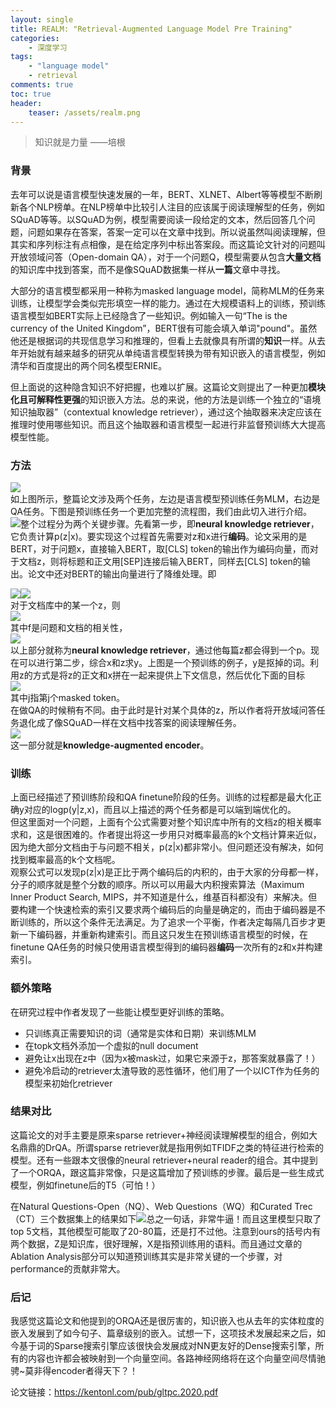 ```yaml
---
layout: single
title: REALM: "Retrieval-Augmented Language Model Pre Training"
categories:
    - 深度学习
tags:
    - "language model"
    - retrieval
comments: true
toc: true
header:
    teaser: /assets/realm.png
---
```


> 知识就是力量
> ——培根

  
### 背景 
去年可以说是语言模型快速发展的一年，BERT、XLNET、Albert等等模型不断刷新各个NLP榜单。在NLP榜单中比较引人注目的应该属于阅读理解型的任务，例如SQuAD等等。以SQuAD为例，模型需要阅读一段给定的文本，然后回答几个问题，问题如果存在答案，答案一定可以在文章中找到。所以说虽然叫阅读理解，但其实和序列标注有点相像，是在给定序列中标出答案段。而这篇论文针对的问题叫开放领域问答（Open-domain QA），对于一个问题Q，模型需要从包含**大量文档**的知识库中找到答案，而不是像SQuAD数据集一样从**一篇**文章中寻找。  

大部分的语言模型都采用一种称为masked language model，简称MLM的任务来训练，让模型学会类似完形填空一样的能力。通过在大规模语料上的训练，预训练语言模型如BERT实际上已经隐含了一些知识。例如输入一句“The  is the currency of the United Kingdom”，BERT很有可能会填入单词"pound"。虽然他还是根据词的共现信息学习和推理的，但看上去就像具有所谓的**知识**一样。从去年开始就有越来越多的研究从单纯语言模型转换为带有知识嵌入的语言模型，例如清华和百度提出的两个同名模型ERNIE。  

但上面说的这种隐含知识不好把握，也难以扩展。这篇论文则提出了一种更加**模块化且可解释性更强**的知识嵌入方法。总的来说，他的方法是训练一个独立的“语境知识抽取器”（contextual knowledge retriever），通过这个抽取器来决定应该在推理时使用哪些知识。而且这个抽取器和语言模型一起进行非监督预训练大大提高模型性能。  

### 方法

![](https://mmbiz.qpic.cn/mmbiz_png/hGmVcYykAv1Uwe9qRqwpjxA3Fm9RFzr9ic8mZicDib9KYNnFPgGSZq10ibjk5IUT660u7n68Hda4QsdmXF0ml2OtFw/640?wx_fmt=png)  
如上图所示，整篇论文涉及两个任务，左边是语言模型预训练任务MLM，右边是QA任务。下图是预训练任务一个更加完整的流程图，我们由此切入进行介绍。  
![](https://mmbiz.qpic.cn/mmbiz_png/hGmVcYykAv1Uwe9qRqwpjxA3Fm9RFzr9ZvDiaic5vn2969gJcVdjIlBHVFtcicXic4QyRLicxQeuQ6IqXDIa854ss0w/640?wx_fmt=png)整个过程分为两个关键步骤。先看第一步，即**neural knowledge retriever**，它负责计算p\(z|x\)。要实现这个过程首先需要对z和x进行**编码**。论文采用的是BERT，对于问题x，直接输入BERT，取\[CLS\] token的输出作为编码向量，而对于文档z，则将标题和正文用\[SEP\]连接后输入BERT，同样去\[CLS\] token的输出。论文中还对BERT的输出向量进行了降维处理。即  
  
![](https://mmbiz.qpic.cn/mmbiz_png/hGmVcYykAv1Uwe9qRqwpjxA3Fm9RFzr9ZwxMQj3mFVKEG4Z6Uv2uVh2KnTLbC7RiadgrricdxRMbiasq7bSPUWajw/640?wx_fmt=gif)![](https://mmbiz.qpic.cn/mmbiz_png/hGmVcYykAv1Uwe9qRqwpjxA3Fm9RFzr9m3UnMeeW3g3tJtoMPKJ6L8SewYJpGaZF3uuq7xKg6hH5QaX4I9K01Q/640?wx_fmt=gif)  
对于文档库中的某一个z，则  
![](https://mmbiz.qpic.cn/mmbiz_png/hGmVcYykAv1Uwe9qRqwpjxA3Fm9RFzr9gtI2ytbVrMwRcGFwsWKxEPWhAnGv8dhVLgnGdVrr55qjrsYowiaUxSg/640?wx_fmt=gif)  
其中f是问题和文档的相关性，  
![](https://mmbiz.qpic.cn/mmbiz_png/hGmVcYykAv1Uwe9qRqwpjxA3Fm9RFzr9uJFEpn9YdNSkKNuYLzd7EQlrTJ2J1BpQFgWZRl5icv29AjN5Zywh6sQ/640?wx_fmt=gif)  
以上部分就称为**neural knowledge retriever**，通过他每篇z都会得到一个p。现在可以进行第二步，综合x和z求y。上图是一个预训练的例子，y是抠掉的词。利用z的方式是将z的正文和x拼在一起来提供上下文信息，然后优化下面的目标  
![](https://mmbiz.qpic.cn/mmbiz_png/hGmVcYykAv1Uwe9qRqwpjxA3Fm9RFzr9ysbnNvDpiaoM9Niaia6XhiauUIhPv6CvPB3P4zX4yhBhBDAfWCnaky4koA/640?wx_fmt=png)  
其中j指第j个masked token。  
在做QA的时候稍有不同。由于此时是针对某个具体的z，所以作者将开放域问答任务退化成了像SQuAD一样在文档中找答案的阅读理解任务。  
![](https://mmbiz.qpic.cn/mmbiz_png/hGmVcYykAv1Uwe9qRqwpjxA3Fm9RFzr9yrhTxctCqfN0CtUOxIon8z7cGyHHmXbpK70TUHs0cicOpEa9nByDQ3Q/640?wx_fmt=png)  
这一部分就是**knowledge-augmented encoder**。  
  
  
### 训练
上面已经描述了预训练阶段和QA finetune阶段的任务。训练的过程都是最大化正确y对应的logp\(y|z,x\)，而且以上描述的两个任务都是可以端到端优化的。  
但这里面对一个问题，上面有个公式需要对整个知识库中所有的文档z的相关概率求和，这是很困难的。作者提出将这一步用只对概率最高的k个文档计算来近似，因为绝大部分文档由于与问题不相关，p\(z|x\)都非常小。但问题还没有解决，如何找到概率最高的k个文档呢。  
观察公式可以发现p(z|x)是正比于两个编码后的内积的，由于大家的分母都一样，分子的顺序就是整个分数的顺序。所以可以用最大内积搜索算法（Maximum Inner Product Search, MIPS，并不知道是什么，维基百科都没有）来解决。但要构建一个快速检索的索引又要求两个编码后的向量是确定的，而由于编码器是不断训练的，所以这个条件无法满足。为了追求一个平衡，作者决定每隔几百步才更新一下编码器，并重新构建索引。而且这只发生在预训练语言模型的时候，在finetune QA任务的时候只使用语言模型得到的编码器**编码**一次所有的z和x并构建索引。  

  
### 额外策略
在研究过程中作者发现了一些能让模型更好训练的策略。

- 只训练真正需要知识的词（通常是实体和日期）来训练MLM
- 在topk文档外添加一个虚拟的null document
- 避免让x出现在z中（因为x被mask过，如果它来源于z，那答案就暴露了！）
- 避免冷启动的retriever太渣导致的恶性循环，他们用了一个以ICT作为任务的模型来初始化retriever
  
### 结果对比
这篇论文的对手主要是原来sparse retriever+神经阅读理解模型的组合，例如大名鼎鼎的DrQA。所谓sparse retriever就是指用例如TFIDF之类的特征进行检索的模型。还有一些跟本文很像的neural retriever+neural reader的组合。其中提到了一个ORQA，跟这篇非常像，只是这篇增加了预训练的步骤。最后是一些生成式模型，例如finetune后的T5（可怕！）  
  
在Natural Questions-Open（NQ）、Web Questions（WQ）和Curated Trec（CT）三个数据集上的结果如下![](https://mmbiz.qpic.cn/mmbiz_png/hGmVcYykAv1Uwe9qRqwpjxA3Fm9RFzr9j1NcSDYdKgsTba5ZJYWmSE2QXTwEc1O5ay27zRjy6NIPZuT7rs8QcQ/640?wx_fmt=png)总之一句话，非常牛逼！而且这里模型只取了top 5文档，其他模型可能取了20-80篇，还是打不过他。注意到ours的括号内有两个数据，Z是知识库，很好理解，X是指预训练用的语料。而且通过文章的Ablation Analysis部分可以知道预训练其实是非常关键的一个步骤，对performance的贡献非常大。  

  
### 后记 
我感觉这篇论文和他提到的ORQA还是很厉害的，知识嵌入也从去年的实体粒度的嵌入发展到了如今句子、篇章级别的嵌入。试想一下，这项技术发展起来之后，如今基于词的Sparse搜索引擎应该很快会发展成对NN更友好的Dense搜索引擎，所有的内容也许都会被映射到一个向量空间。各路神经网络将在这个向量空间尽情驰骋\~莫非得encoder者得天下？！  


论文链接：https://kentonl.com/pub/gltpc.2020.pdf